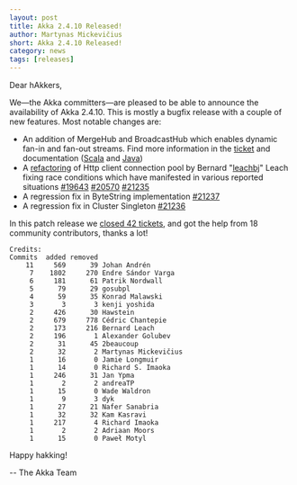 ```yaml
---
layout: post
title: Akka 2.4.10 Released!
author: Martynas Mickevičius
short: Akka 2.4.10 Released!
category: news
tags: [releases]
---
```

Dear hAkkers,

We—the Akka committers—are pleased to be able to announce the availability of Akka 2.4.10.
This is mostly a bugfix release with a couple of new features. Most notable changes are:

* An addition of MergeHub and BroadcastHub which enables dynamic fan-in and fan-out streams.
Find more information in the [ticket](https://github.com/akka/akka/issues/20890) and documentation ([Scala](http://doc.akka.io/docs/akka/2.4/scala/stream/stream-dynamic.html#Dynamic_fan-in_and_fan-out_with_MergeHub_and_BroadcastHub) and [Java](http://doc.akka.io/docs/akka/2.4/java/stream/stream-dynamic.html#Dynamic_fan-in_and_fan-out_with_MergeHub_and_BroadcastHub))
* A [refactoring](https://github.com/akka/akka/pull/21316) of Http client connection pool by Bernard "[leachbj](https://github.com/leachbj)" Leach fixing race conditions which have manifested in various reported situations [#19643](https://github.com/akka/akka/issues/19643) [#20570](https://github.com/akka/akka/issues/20570) [#21235](https://github.com/akka/akka/issues/21235)
* A regression fix in ByteString implementation [#21237](https://github.com/akka/akka/issues/21237)
* A regression fix in Cluster Singleton [#21236](https://github.com/akka/akka/issues/21236)

In this patch release we [closed 42 tickets](https://github.com/akka/akka/milestone/93?closed=1), and got the help from 18 community contributors, thanks a lot!

~~~
Credits:
Commits  added removed
    11     569      39 Johan Andrén
     7    1802     270 Endre Sándor Varga
     6     181      61 Patrik Nordwall
     5      79      29 gosubpl
     4      59      35 Konrad Malawski
     3       3       3 kenji yoshida
     2     426      30 Hawstein
     2     679     778 Cédric Chantepie
     2     173     216 Bernard Leach
     2     196       1 Alexander Golubev
     2      31      45 2beaucoup
     2      32       2 Martynas Mickevičius
     1      16       0 Jamie Longmuir
     1      14       0 Richard S. Imaoka
     1     246      31 Jan Ypma
     1       2       2 andreaTP
     1      15       0 Wade Waldron
     1       9       3 dyk
     1      27      21 Nafer Sanabria
     1      32      32 Kam Kasravi
     1     217       4 Richard Imaoka
     1       2       2 Adriaan Moors
     1      15       0 Paweł Motyl
~~~

Happy hakking!

-- The Akka Team
